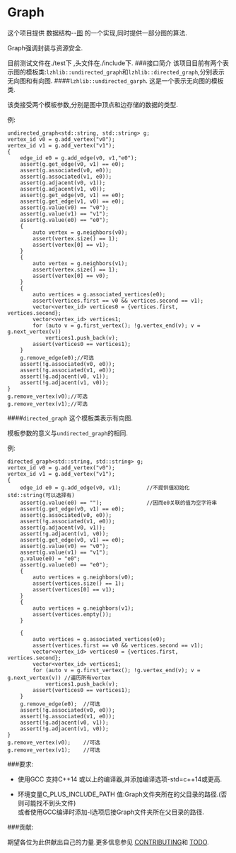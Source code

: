 # Graph
这个项目提供 数据结构--[图](https://en.wikipedia.org/wiki/Graph_(discrete_mathematics)) 的一个实现,同时提供一部分图的算法.

Graph强调封装与资源安全.

目前测试文件在./test下 ,头文件在./include下.
###接口简介
该项目目前有两个表示图的模板类:`lzhlib::undirected_graph`和`lzhlib::directed_graph`,分别表示无向图和有向图.
####`lzhlib::undirected_garph`.
这是一个表示无向图的模板类.

该类接受两个模板参数,分别是图中顶点和边存储的数据的类型.

例:

    undirected_graph<std::string, std::string> g;
    vertex_id v0 = g.add_vertex("v0");
    vertex_id v1 = g.add_vertex("v1");
    {
        edge_id e0 = g.add_edge(v0, v1,"e0");
        assert(g.get_edge(v0, v1) == e0);
        assert(g.associated(v0, e0));
        assert(g.associated(v1, e0));
        assert(g.adjacent(v0, v1));
        assert(g.adjacent(v1, v0));
        assert(g.get_edge(v0, v1) == e0);
        assert(g.get_edge(v1, v0) == e0);
        assert(g.value(v0) == "v0");
        assert(g.value(v1) == "v1");
        assert(g.value(e0) == "e0");
        {
            auto vertex = g.neighbors(v0);
            assert(vertex.size() == 1);
            assert(vertex[0] == v1);
        }
        {
            auto vertex = g.neighbors(v1);
            assert(vertex.size() == 1);
            assert(vertex[0] == v0);
        }
        {
            auto vertices = g.associated_vertices(e0);
            assert(vertices.first == v0 && vertices.second == v1);
            vector<vertex_id> vertices0 = {vertices.first, vertices.second};
            vector<vertex_id> vertices1;
            for (auto v = g.first_vertex(); !g.vertex_end(v); v = g.next_vertex(v))
                vertices1.push_back(v);
            assert(vertices0 == vertices1);
        }
        g.remove_edge(e0);//可选
        assert(!g.associated(v0, e0));
        assert(!g.associated(v1, e0));
        assert(!g.adjacent(v0, v1));
        assert(!g.adjacent(v1, v0));
    }
    g.remove_vertex(v0);//可选
    g.remove_vertex(v1);//可选

####`directed_graph`
这个模板类表示有向图.

模板参数的意义与`undirected_graph`的相同.

例:

    directed_graph<std::string, std::string> g;
    vertex_id v0 = g.add_vertex("v0");
    vertex_id v1 = g.add_vertex("v1");
    {
        edge_id e0 = g.add_edge(v0, v1);        //不提供值初始化std::string(可以选择有)
        assert(g.value(e0) == "");              //因而e0关联的值为空字符串
        assert(g.get_edge(v0, v1) == e0);
        assert(g.associated(v0, e0));
        assert(!g.associated(v1, e0));
        assert(g.adjacent(v0, v1));
        assert(!g.adjacent(v1, v0));
        assert(g.get_edge(v0, v1) == e0);
        assert(g.value(v0) == "v0");
        assert(g.value(v1) == "v1");
        g.value(e0) = "e0";
        assert(g.value(e0) == "e0");
        {
            auto vertices = g.neighbors(v0);
            assert(vertices.size() == 1);
            assert(vertices[0] == v1);
        }
        {
            auto vertices = g.neighbors(v1);
            assert(vertices.empty());
        }

        {
            auto vertices = g.associated_vertices(e0);
            assert(vertices.first == v0 && vertices.second == v1);
            vector<vertex_id> vertices0 = {vertices.first, vertices.second};
            vector<vertex_id> vertices1;
            for (auto v = g.first_vertex(); !g.vertex_end(v); v = g.next_vertex(v)) //遍历所有vertex
                vertices1.push_back(v);
            assert(vertices0 == vertices1);
        }
        g.remove_edge(e0);  //可选
        assert(!g.associated(v0, e0));
        assert(!g.associated(v1, e0));
        assert(!g.adjacent(v0, v1));
        assert(!g.adjacent(v1, v0));
    }
    g.remove_vertex(v0);    //可选
    g.remove_vertex(v1);    //可选

###要求:

* 使用GCC 支持C++14 或以上的编译器,并添加编译选项-std=c++14或更高.

* 环境变量C_PLUS_INCLUDE_PATH 值:Graph文件夹所在的父目录的路径.(否则可能找不到头文件)  
  或者使用GCC编译时添加-I选项后接Graph文件夹所在父目录的路径.



###贡献:

期望各位为此供献出自己的力量.更多信息参见 [CONTRIBUTING](./CONTRIBUTING.md)和 [TODO](./TODO.md).
